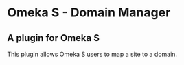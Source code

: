 # Omeka S - Domain Manager #
## A plugin for Omeka S ##

This plugin allows Omeka S users to map a site to a domain.